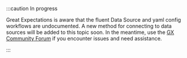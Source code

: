 :::caution In progress

Great Expectations is aware that the fluent Data Source and yaml config workflows are undocumented. A new method for connecting to data sources will be added to this topic soon. In the meantime, use the [GX Community Forum](https://discourse.greatexpectations.io/) if you encounter issues and need assistance.

:::